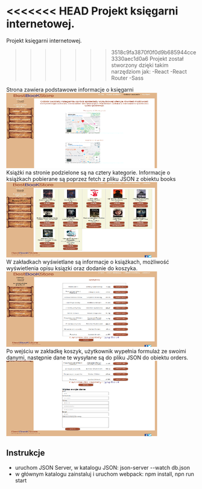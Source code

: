 <<<<<<< HEAD
Projekt księgarni internetowej.
=======
Projekt księgarni internetowej.
>>>>>>> 3518c9fa3870f0f0d9b685944cce3330aec1d0a6
Projekt został stworzony dzięki takim narzędziom jak:
-React
-React Router
-Sass

Strona zawiera podstawowe informacje o księgarni</br>
<img alt="Info" src="BestBooKStore1.png" height="200" width="400"></br>
Książki na stronie podzielone są na cztery kategorie.
Informacje o książkach pobierane są poprzez fetch z pliku JSON z obiektu books</br>
<img alt="Zakładka z książkami" src="BestBooKStore2.png" height="200" width="400"></br>
W zakładkach wyświetlane są informacje o książkach, możliwość wyświetlenia opisu ksiązki oraz dodanie do koszyka.</br>
<img alt="Koszyk" src="BestBooKStore3.png" height="200" width="400"></br>
Po wejściu w zakładkę koszyk, użytkownik wypełnia formulaż ze swoimi danymi, następnie dane te wysyłane są do pliku JSON do obiektu orders.</br>
<img alt="Formularz" src="BestBooKStore4.png" height="200" width="400"></br>

## Instrukcje

- uruchom JSON Server, w katalogu JSON: json-server --watch db.json
- w głównym katalogu zainstaluj i uruchom webpack: npm install, npn run start

